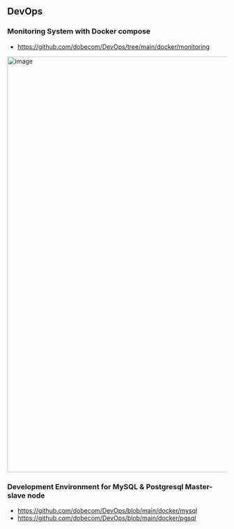 ## DevOps
### Monitoring System with Docker compose
* https://github.com/dobecom/DevOps/tree/main/docker/monitoring
<img width="952" alt="image" src="https://github.com/user-attachments/assets/58cafb83-dbf6-4f6e-aa76-a05cea8ff51a">

### Development Environment for MySQL & Postgresql Master-slave node
* https://github.com/dobecom/DevOps/blob/main/docker/mysql
* https://github.com/dobecom/DevOps/blob/main/docker/pgsql
